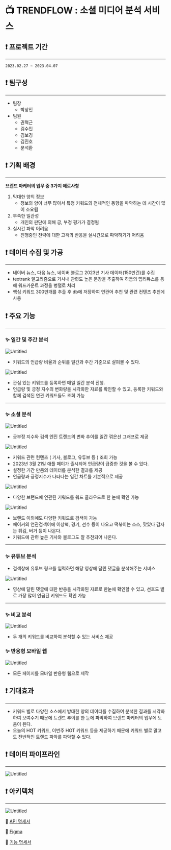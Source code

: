# **📺 TRENDFLOW : 소셜 미디어 분석 서비스**

## **❗ 프로젝트 기간**
---
    2023.02.27 ~ 2023.04.07

## **❗ 팀구성**
---
- 팀장
    - 박상민 
- 팀원
    - 권혁근
    - 김수민
    - 김보경
    - 김진호
    - 문석환


## **❗ 기획 배경**
---
**브랜드 마케터의 업무 중 3가지 애로사항**

1. 막대한 양의 정보
   - 정보의 양이 너무 많아서 특정 키워드의 전체적인 동향을 파악하는 데 시간이 많이 소요됨
2. 부족한 일관성
   - 개인의 판단에 의해 긍, 부정 평가가 결정됨
3. 실시간 파악 어려움
   - 진행중인 전략에 대한 고객의 반응을 실시간으로 파악하기가 어려움


## **❗ 데이터 수집 및 가공**
---
- 네이버 뉴스, 다음 뉴스, 네이버 블로그 2023년 기사 데이터(150만건)를 수집
- textrank 알고리즘으로 기사내 관련도 높은 문장을 추출하여 하둡의 맵리듀스를 통해 워드카운트 과정을 병렬로 처리
- 핵심 키워드 300만개를 추출 후 db에 저장하여 연관어 추천 및 관련 컨텐츠 추천에 사용

## **❗ 주요 기능**
---
### **✨ 일간 및 주간 분석**

![Untitled](./assets/메인화면_2.gif)

- 키워드의 언급량 비율과 순위를 일간과 주간 기준으로 살펴볼 수 있다.

![Untitled](./assets/북마크.gif)

- 관심 있는 키워드를 등록하면 매일 일간 분석 진행.
- 언급량 및 긍정 지수의 변화량을 시각화한 자료를 확인할 수 있고, 등록한 키워드와 함께 검색된 연관 키워드들도 조회 가능
---
### **✨ 소셜 분석**

![Untitled](./assets/소셜분석_삼성.gif)

- 긍부정 지수와 검색 엔진 트렌드의 변화 추이를 일간 꺾은선 그래프로 제공

![Untitled](./assets/소셜분석_애플.gif)

- 키워드 관련 컨텐츠 ( 기사, 블로그, 유튜브 등 ) 조회 가능
- 2023년 3월 21일 애플 페이가 출시되어 언급량이 급증한 것을 볼 수 있다.
- 설정한 기간 만큼의 데이터를 분석한 결과를 제공
- 언급량과 긍정지수가 나타나는 일간 차트를 기본적으로 제공

![Untitled](./assets/다양한브랜드검색.gif)

- 다양한 브랜드에 연관된 키워드를 워드 클라우드로 한 눈에 확인 가능

![Untitled](./assets/다양한키워드검색2.gif)

- 브랜드 이외에도 다양한 키워드로 검색이 가능
- 페이커의 연관검색어에 이상혁, 경기, 선수 등이 나오고 떡볶이는 소스, 맛있다 감자는 튀김, 버거 등이 나온다.
- 키워드에 관련 높은 기사와 블로그도 잘 추천되어 나온다.

---
### **✨ 유튜브 분석**

- 검색창에 유투브 링크를 입력하면 해당 영상에 달린 댓글을 분석해주는 서비스

![Untitled](./assets/유튜브.gif)

- 영상에 달린 댓글에 대한 반응을 시각화된 자료로 한눈에 확인할 수 있고, 선호도 별로 가장 많이 언급된 키워드도 확인 가능

---
### **✨ 비교 분석**

![Untitled](./assets/비교.gif)

- 두 개의 키워드를 비교하여 분석할 수 있는 서비스 제공

### **✨ 반응형 모바일 웹**

![Untitled](./assets/모바일.gif)

- 모든 페이지를 모바일 반응형 웹으로 제작

## ❗ **기대효과**
---
- 키워드 별로 다양한 소스에서 방대한 양의 데이터를 수집하여 분석한 결과를 시각화 하여 보여주기 때문에 트렌드 추이를 한 눈에 파악하여 브랜드 마케터의 업무에 도움이 된다.
- 오늘의 HOT 키워드, 이번주 HOT 키워드 등을 제공하기 때문에 키워드 별로 말고도 전반적인 트렌드 파악를 파악할 수 있다.

## ❗ **데이터 파이프라인**
---
![Untitled](./assets/Untitled%208.png)

## ❗ **아키텍처**
---
![Untitled](./assets/Untitled%209.png)

📄 [API 명세서](https://www.notion.so/API-a22b363b35c046ddac2e92edadb66459)

📄 [Figma](https://www.figma.com/file/F58hg1zE3Mt0ydG7hdxCI5/%EC%97%90%ED%97%B4%EB%9D%A0?node-id=0%3A1&t=1eXcrBPJlRr9l9Mw-1)

📄 [기능 명세서](https://www.notion.so/53a58c349c8e41c4960fce57e6a80fff)
